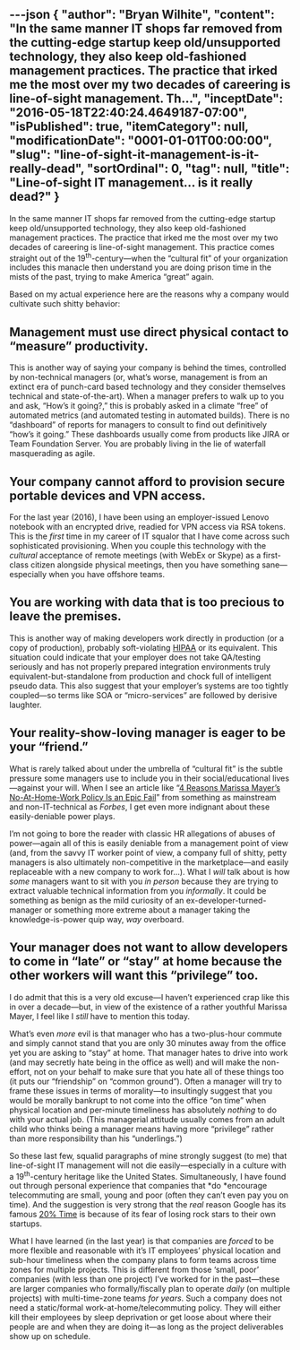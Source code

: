 ---json
{
  "author": "Bryan Wilhite",
  "content": "In the same manner IT shops far removed from the cutting-edge startup keep old/unsupported technology, they also keep old-fashioned management practices. The practice that irked me the most over my two decades of careering is line-of-sight management. Th...",
  "inceptDate": "2016-05-18T22:40:24.4649187-07:00",
  "isPublished": true,
  "itemCategory": null,
  "modificationDate": "0001-01-01T00:00:00",
  "slug": "line-of-sight-it-management-is-it-really-dead",
  "sortOrdinal": 0,
  "tag": null,
  "title": "Line-of-sight IT management… is it really dead?"
}
---

In the same manner IT shops far removed from the cutting-edge startup keep old/unsupported technology, they also keep old-fashioned management practices. The practice that irked me the most over my two decades of careering is line-of-sight management. This practice comes straight out of the 19<sup>th</sup>-century—when the “cultural fit” of your organization includes this manacle then understand you are doing prison time in the mists of the past, trying to make America “great” again.

Based on my actual experience here are the reasons why a company would cultivate such shitty behavior:

## Management must use direct physical contact to “measure” productivity.

This is another way of saying your company is behind the times, controlled by non-technical managers (or, what’s worse, management is from an extinct era of punch-card based technology and they consider themselves technical and state-of-the-art). When a manager prefers to walk up to you and ask, “How’s it going?,” this is probably asked in a climate “free” of automated metrics (and automated testing in automated builds). There is no “dashboard” of reports for managers to consult to find out definitively “how’s it going.” These dashboards usually come from products like JIRA or Team Foundation Server. You are probably living in the lie of waterfall masquerading as agile.

## Your company cannot afford to provision secure portable devices and VPN access.

For the last year (2016), I have been using an employer-issued Lenovo notebook with an encrypted drive, readied for VPN access via RSA tokens. This is the *first* time in my career of IT squalor that I have come across such sophisticated provisioning. When you couple this technology with the *cultural* acceptance of remote meetings (with WebEx or Skype) as a first-class citizen alongside physical meetings, then you have something sane—especially when you have offshore teams.

## You are working with data that is too precious to leave the premises.

This is another way of making developers work directly in production (or a copy of production), probably soft-violating [HIPAA](https://en.wikipedia.org/wiki/Health_Insurance_Portability_and_Accountability_Act) or its equivalent. This situation could indicate that your employer does not take QA/testing seriously and has not properly prepared integration environments truly equivalent-but-standalone from production and chock full of intelligent pseudo data. This also suggest that your employer’s systems are too tightly coupled—so terms like SOA or “micro-services” are followed by derisive laughter.

## Your reality-show-loving manager is eager to be your “friend.”

What is rarely talked about under the umbrella of “cultural fit” is the subtle pressure some managers use to include you in their social/educational lives—against your will. When I see an article like “[4 Reasons Marissa Mayer’s No-At-Home-Work Policy Is an Epic Fail](http://www.forbes.com/sites/petercohan/2013/02/26/4-reasons-marissa-mayers-no-at-home-work-policy-is-an-epic-fail/)” from something as mainstream and non-IT-technical as *Forbes*, I get even more indignant about these easily-deniable power plays.

I’m not going to bore the reader with classic HR allegations of abuses of power—again all of this is easily deniable from a management point of view (and, from the savvy IT worker point of view, a company full of shitty, petty managers is also ultimately non-competitive in the marketplace—and easily replaceable with a new company to work for…). What I *will* talk about is how *some* managers want to sit with you *in person* because they are trying to extract valuable technical information from you *informally*. It could be something as benign as the mild curiosity of an ex-developer-turned-manager or something more extreme about a manager taking the knowledge-is-power quip way, *way* overboard.

## Your manager does not want to allow developers to come in “late” or “stay” at home because the other workers will want this “privilege” too.

I do admit that this is a very old excuse—I haven’t experienced crap like this in over a decade—but, in view of the existence of a rather youthful Marissa Mayer, I feel like I *still* have to mention this today.

What’s even *more* evil is that manager who has a two-plus-hour commute and simply cannot stand that you are only 30 minutes away from the office yet you are asking to “stay” at home. That manager hates to drive into work (and may secretly hate being in the office as well) and will make the non-effort, not on your behalf to make sure that you hate all of these things too (it puts our “friendship” on “common ground”). Often a manager will try to frame these issues in terms of morality—to insultingly suggest that you would be morally bankrupt to not come into the office “on time” when physical location and per-minute timeliness has absolutely *nothing* to do with your actual job. (This managerial attitude usually comes from an adult child who thinks being a manager means having more “privilege” rather than more responsibility than his “underlings.”)

So these last few, squalid paragraphs of mine strongly suggest (to me) that line-of-sight IT management will not die easily—especially in a culture with a 19<sup>th</sup>-century heritage like the United States. Simultaneously, I have found out through personal experience that companies that *do *encourage telecommuting are small, young and poor (often they can’t even pay you on time). And the suggestion is very strong that the *real* reason Google has its famous [20% Time](http://www.businessinsider.com/google-20-percent-time-policy-2015-4) is because of its fear of losing rock stars to their own startups.

What I have learned (in the last year) is that companies are *forced* to be more flexible and reasonable with it’s IT employees’ physical location and sub-hour timeliness when the company plans to form teams across time zones for multiple projects. This is different from those ‘small, poor’ companies (with less than one project) I’ve worked for in the past—these are larger companies who formally/fiscally plan to operate *daily* (on multiple projects) with multi-time-zone teams *for years*. Such a company does not need a static/formal work-at-home/telecommuting policy. They will either kill their employees by sleep deprivation or get loose about where their people are and when they are doing it—as long as the project deliverables show up on schedule.
